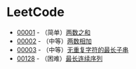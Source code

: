 # LeetCode

* [00001](00001_two-sum/) - （简单）[两数之和](https://leetcode-cn.com/problems/two-sum/)
* [00002](00002_add-two-numbers/) - （中等）[两数相加](https://leetcode-cn.com/problems/add-two-numbers/)
* [00003](00003_longest-substring-without-repeating-characters/) - （中等）[无重复字符的最长子串](https://leetcode-cn.com/problems/longest-substring-without-repeating-characters/)
* [00128](00128_longest-consecutive-sequence) - （困难）[最长连续序列](https://leetcode-cn.com/problems/longest-consecutive-sequence/)
